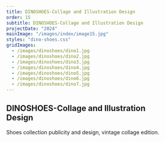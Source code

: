 ```yaml
---
title: DINOSHOES-Collage and Illustration Design
order: 15
subtitle: DINOSHOES-Collage and Illustration Design
projectDate: "2024"
mainImage: "/images/index/image15.jpg"
styles: "dino-shoes.css"
gridImages:
  - /images/dinoshoes/dino1.jpg
  - /images/dinoshoes/dino2.jpg
  - /images/dinoshoes/dino3.jpg
  - /images/dinoshoes/dino4.jpg
  - /images/dinoshoes/dino5.jpg
  - /images/dinoshoes/dino6.jpg
  - /images/dinoshoes/dino7.jpg
---
```

<section class="section">
    <div class="details-container">
        <h1 class="title">DINOSHOES-Collage and Illustration<br>Design</h1>
        <p class="description">Shoes collection publicity and design, vintage collage edition.</p>
    </div>
    <div class="grid container">
            <div class="image-container">
                <img class="img" src="/images/dinoshoes/dino1.jpg" alt="">
            </div>
            <div class="image-container">
                <img class="img" src="/images/dinoshoes/dino2.jpg" alt="">
            </div>
            <div class="image-container">
                <img class="img" src="/images/dinoshoes/dino3.jpg" alt="">
            </div>
            <div class="image-container">
                <img class="img" src="/images/dinoshoes/dino4.jpg" alt="">
            </div>
            <div class="image-container">
                <img class="img" src="/images/dinoshoes/dino5.jpg" alt="">
            </div>
            <div class="image-container">
                <img class="img" src="/images/dinoshoes/dino6.jpg" alt="">
            </div>
            <div class="image-container">
                <img class="img" src="/images/dinoshoes/dino7.jpg" alt="">
            </div>
    </div>
    <div class="grid huge">
        <div class="image-container">
            <img class="img" src="/images/dinoshoes/dino1.jpg" alt="">
        </div>
        <div class="image-container">
            <img class="img" src="/images/dinoshoes/dino2.jpg" alt="">
        </div>
        <div class="image-container">
            <img class="img" src="/images/dinoshoes/dino3.jpg" alt="">
        </div>
        <div class="image-container">
            <img class="img" src="/images/dinoshoes/dino4.jpg" alt="">
        </div>
        <div class="image-container">
            <img class="img" src="/images/dinoshoes/dino5.jpg" alt="">
        </div>
        <div class="image-container">
            <img class="img" src="/images/dinoshoes/dino6.jpg" alt="">
        </div>
        <div class="image-container">
            <img class="img" src="/images/dinoshoes/dino7.jpg" alt="">
    </div>
    </div>
</section>